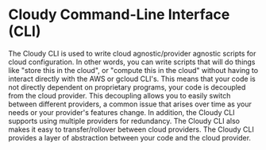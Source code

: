 # Cloudy Command-Line Interface (CLI)

The Cloudy CLI is used to write cloud agnostic/provider agnostic scripts for cloud configuration. In other words, you can write scripts that will do things like "store this in the cloud", or "compute this in the cloud" without having to interact directly with the AWS or gcloud CLI's. This means that your code is not directly dependent on proprietary programs, your code is decoupled from the cloud provider. This decoupling allows you to easily switch between different providers, a common issue that arises over time as your needs or your provider's features change. In addition, the Cloudy CLI supports using multiple providers for redundancy. The Cloudy CLI also makes it easy to transfer/rollover between cloud providers. The Cloudy CLI provides a layer of abstraction between your code and the cloud provider.
